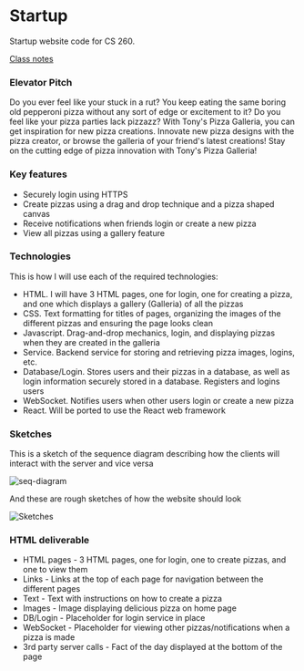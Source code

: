 # Startup
Startup website code for CS 260.

[Class notes](notes.md)

### Elevator Pitch
Do you ever feel like your stuck in a rut?  You keep eating the same boring old pepperoni pizza without any sort of edge or excitement to it?  Do you feel like your pizza parties lack pizzazz?  With Tony's Pizza Galleria, you can get inspiration for new pizza creations.  Innovate new pizza designs with the pizza creator, or browse the galleria of your friend's latest creations!  Stay on the cutting edge of pizza innovation with Tony's Pizza Galleria!

### Key features
- Securely login using HTTPS
- Create pizzas using a drag and drop technique and a pizza shaped canvas
- Receive notifications when friends login or create a new pizza
- View all pizzas using a gallery feature

### Technologies
This is how I will use each of the required technologies:

- HTML. I will have 3 HTML pages, one for login, one for creating a pizza, and one which displays a gallery (Galleria) of all the pizzas
- CSS. Text formatting for titles of pages, organizing the images of the different pizzas and ensuring the page looks clean
- Javascript.  Drag-and-drop mechanics, login, and displaying pizzas when they are created in the galleria
- Service.  Backend service for storing and retrieving pizza images, logins, etc.
- Database/Login.  Stores users and their pizzas in a database, as well as login information securely stored in a database.  Registers and logins users
- WebSocket.  Notifies users when other users login or create a new pizza
- React.  Will be ported to use the React web framework

### Sketches

This is a sketch of the sequence diagram describing how the clients will interact with the server and vice versa

![seq-diagram](https://github.com/BlueBomber49/startup/assets/122587787/0bdc4c5c-b778-4b4e-8b63-2df9fbe927b5)

And these are rough sketches of how the website should look

![Sketches](https://github.com/BlueBomber49/startup/assets/122587787/fdccffe4-101d-4ec6-bf7b-bb4f34e12aab)

### HTML deliverable
- HTML pages - 3 HTML pages, one for login, one to create pizzas, and one to view them
- Links - Links at the top of each page for navigation between the different pages
- Text -  Text with instructions on how to create a pizza
- Images -  Image displaying delicious pizza on home page
- DB/Login -  Placeholder for login service in place
- WebSocket -  Placeholder for viewing other pizzas/notifications when a pizza is made
- 3rd party server calls - Fact of the day displayed at the bottom of the page
